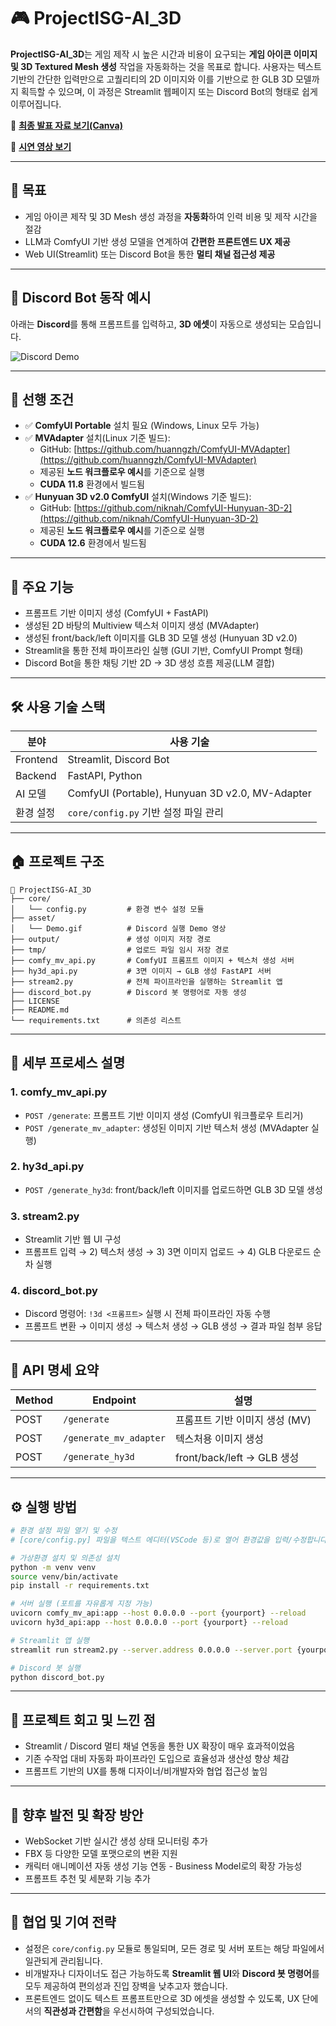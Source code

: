 # 🎮 ProjectISG-AI_3D

**ProjectISG-AI_3D**는 게임 제작 시 높은 시간과 비용이 요구되는 **게임 아이콘 이미지 및 3D Textured Mesh 생성** 작업을 자동화하는 것을 목표로 합니다. 사용자는 텍스트 기반의 간단한 입력만으로 고퀄리티의 2D 이미지와 이를 기반으로 한 GLB 3D 모델까지 획득할 수 있으며, 이 과정은 Streamlit 웹페이지 또는 Discord Bot의 형태로 쉽게 이루어집니다.

📎 **[최종 발표 자료 보기(Canva)](https://www.canva.com/design/DAGpFri1Psc/8Qdu-G4EM12JpsM9bEOmXg/view?utm_content=DAGpFri1Psc&utm_campaign=designshare&utm_medium=link2&utm_source=uniquelinks&utlId=h09cc5a9eb8)**

📎 **[시연 영상 보기](https://drive.google.com/file/d/16N3IIfTrkOFcfqBd9p5oeqGPh-f5a1jY/view?usp=drive_link)**

---

## 🚀 목표

- 게임 아이콘 제작 및 3D Mesh 생성 과정을 **자동화**하여 인력 비용 및 제작 시간을 절감
- LLM과 ComfyUI 기반 생성 모델을 연계하여 **간편한 프론트엔드 UX 제공**
- Web UI(Streamlit) 또는 Discord Bot을 통한 **멀티 채널 접근성 제공**

---

## 🤖 Discord Bot 동작 예시

아래는 **Discord**를 통해 프롬프트를 입력하고, **3D 에셋**이 자동으로 생성되는 모습입니다.

![Discord Demo](asset/Demo.gif)

---

## 📌 선행 조건

- ✅ **ComfyUI Portable** 설치 필요 (Windows, Linux 모두 가능)
- ✅ **MVAdapter** 설치(Linux 기준 빌드):
  - GitHub: [https://github.com/huanngzh/ComfyUI-MVAdapter](https://github.com/huanngzh/ComfyUI-MVAdapter)
  - 제공된 **노드 워크플로우 예시**를 기준으로 실행
  - **CUDA 11.8** 환경에서 빌드됨
- ✅ **Hunyuan 3D v2.0 ComfyUI** 설치(Windows 기준 빌드):
  - GitHub: [https://github.com/niknah/ComfyUI-Hunyuan-3D-2](https://github.com/niknah/ComfyUI-Hunyuan-3D-2)
  - 제공된 **노드 워크플로우 예시**를 기준으로 실행
  - **CUDA 12.6** 환경에서 빌드됨

---

## 🤩 주요 기능

- 프롬프트 기반 이미지 생성 (ComfyUI + FastAPI)
- 생성된 2D 바탕의 Multiview 텍스처 이미지 생성 (MVAdapter)
- 생성된 front/back/left 이미지를 GLB 3D 모델 생성 (Hunyuan 3D v2.0)
- Streamlit을 통한 전체 파이프라인 실행 (GUI 기반, ComfyUI Prompt 형태)
- Discord Bot을 통한 채팅 기반 2D → 3D 생성 흐름 제공(LLM 결합)

---

## 🛠 사용 기술 스택

| 분야       | 사용 기술                                           |
| -------- | ----------------------------------------------- |
| Frontend | Streamlit, Discord Bot                          |
| Backend  | FastAPI, Python                                 |
| AI 모델    | ComfyUI (Portable), Hunyuan 3D v2.0, MV-Adapter |
| 환경 설정    | `core/config.py` 기반 설정 파일 관리                    |

---

## 🏠 프로젝트 구조

```
📁 ProjectISG-AI_3D
├── core/
│   └── config.py         # 환경 변수 설정 모듈
├── asset/
│   └── Demo.gif          # Discord 실행 Demo 영상
├── output/               # 생성 이미지 저장 경로
├── tmp/                  # 업로드 파일 임시 저장 경로
├── comfy_mv_api.py       # ComfyUI 프롬프트 이미지 + 텍스처 생성 서버
├── hy3d_api.py           # 3면 이미지 → GLB 생성 FastAPI 서버
├── stream2.py            # 전체 파이프라인을 실행하는 Streamlit 앱
├── discord_bot.py        # Discord 봇 명령어로 자동 생성
├── LICENSE
├── README.md
└── requirements.txt      # 의존성 리스트
```

---

## 🧬 세부 프로세스 설명

### 1. comfy_mv_api.py

- `POST /generate`: 프롬프트 기반 이미지 생성 (ComfyUI 워크플로우 트리거)
- `POST /generate_mv_adapter`: 생성된 이미지 기반 텍스처 생성 (MVAdapter 실행)

### 2. hy3d_api.py

- `POST /generate_hy3d`: front/back/left 이미지를 업로드하면 GLB 3D 모델 생성

### 3. stream2.py

- Streamlit 기반 웹 UI 구성
- 프롬프트 입력 → 2) 텍스처 생성 → 3) 3면 이미지 업로드 → 4) GLB 다운로드 순차 실행

### 4. discord_bot.py

- Discord 명령어: `!3d <프롬프트>` 실행 시 전체 파이프라인 자동 수행
- 프롬프트 변환 → 이미지 생성 → 텍스처 생성 → GLB 생성 → 결과 파일 첨부 응답

---

## 📡 API 명세 요약

| Method | Endpoint               | 설명                       |
| ------ | ---------------------- | ------------------------ |
| POST   | `/generate`            | 프롬프트 기반 이미지 생성 (MV)      |
| POST   | `/generate_mv_adapter` | 텍스처용 이미지 생성              |
| POST   | `/generate_hy3d`       | front/back/left → GLB 생성 |

---

## ⚙ 실행 방법

```bash
# 환경 설정 파일 열기 및 수정
# [core/config.py] 파일을 텍스트 에디터(VSCode 등)로 열어 환경값을 입력/수정합니다.

# 가상환경 설치 및 의존성 설치
python -m venv venv
source venv/bin/activate
pip install -r requirements.txt

# 서버 실행 (포트를 자유롭게 지정 가능)
uvicorn comfy_mv_api:app --host 0.0.0.0 --port {yourport} --reload
uvicorn hy3d_api:app --host 0.0.0.0 --port {yourport} --reload

# Streamlit 앱 실행
streamlit run stream2.py --server.address 0.0.0.0 --server.port {yourport}

# Discord 봇 실행
python discord_bot.py
```

---

## 💭 프로젝트 회고 및 느낀 점

- Streamlit / Discord 멀티 채널 연동을 통한 UX 확장이 매우 효과적이었음
- 기존 수작업 대비 자동화 파이프라인 도입으로 효율성과 생산성 향상 체감
- 프롬프트 기반의 UX를 통해 디자이너/비개발자와 협업 접근성 높임

---

## 🔮 향후 발전 및 확장 방안

- WebSocket 기반 실시간 생성 상태 모니터링 추가
- FBX 등 다양한 모델 포맷으로의 변환 지원
- 캐릭터 애니메이션 자동 생성 기능 연동 - Business Model로의 확장 가능성
- 프롬프트 추천 및 세분화 기능 추가

---

## 🤝 협업 및 기여 전략

- 설정은 `core/config.py` 모듈로 통일되며, 모든 경로 및 서버 포트는 해당 파일에서 일관되게 관리됩니다.
- 비개발자나 디자이너도 접근 가능하도록 **Streamlit 웹 UI**와 **Discord 봇 명령어**를 모두 제공하여 편의성과 진입 장벽을 낮추고자 했습니다.
- 프론트엔드 없이도 텍스트 프롬프트만으로 3D 에셋을 생성할 수 있도록, UX 단에서의 **직관성과 간편함**을 우선시하여 구성되었습니다.
